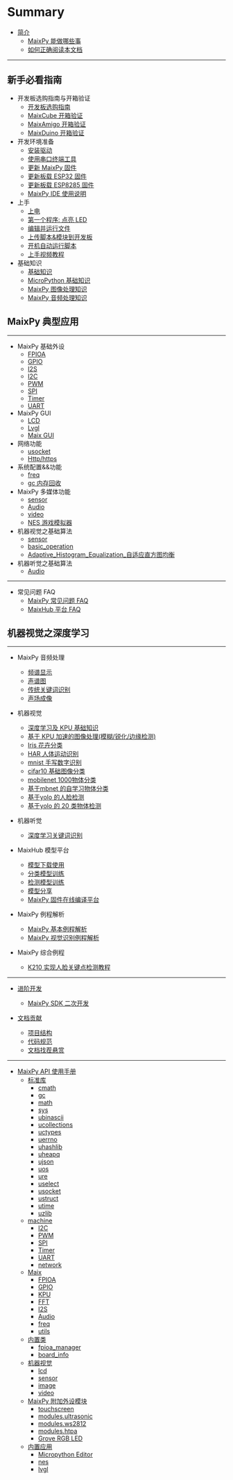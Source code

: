# Summary

* [简介](README.md)
  - [MaixPy 能做哪些事](./what_maix_do.md)
  - [如何正确阅读本文档](./how_to_read.md)

----

## 新手必看指南

* 开发板选购指南与开箱验证
  - [开发板选购指南](./develop_kit_board/get_hardware.md)
  - [MaixCube 开箱验证](./develop_kit_board/maix_cube.md)
  - [MaixAmigo 开箱验证](./develop_kit_board/Maix_amigo.md)
  - [MaixDuino 开箱验证](./develop_kit_board/maix_duino.md)
* 开发环境准备
  - [安装驱动](./get_started/env_install_driver.md)
  - [使用串口终端工具](./get_started/env_serial_tools.md)
  - [更新 MaixPy 固件](./get_started/upgrade_maixpy_firmware.md)
  - [更新板载 ESP32 固件](./get_started/upgrade_esp32_firmware.md)
  - [更新板载 ESP8285 固件](./get_started/upgrade_esp8285_firmware.md)
  - [MaixPy IDE 使用说明](./get_started/env_maixpyide.md)
* 上手
  - [上电](./get_started/get_started_power_on.md)
  - [第一个程序: 点亮 LED](./get_started/get_started_led_blink.md)
  - [编辑并运行文件](./get_started/get_started_edit_file.md)
  - [上传脚本&模块到开发板](./get_started/get_started_upload_script.md)
  - [开机自动运行脚本](./get_started/get_started_boot.md)
  - [上手视频教程](./get_started/maixpy_get_started_video.md)
* 基础知识
  - [基础知识](./get_started/knowledge_prepare.md)
  - [MicroPython 基础知识](./get_started/knowledge_micropython.md)
  - [MaixPy 图像处理知识](./get_started/knowledge_image.md)
  - [MaixPy 音频处理知识](./get_started/knowledge_audio.md)


## MaixPy 典型应用


----

* MaixPy 基础外设
  - [FPIOA](./api_reference/Maix/fpioa.md)
  - [GPIO](./api_reference/Maix/gpio.md)
  - [I2S](./api_reference/Maix/i2s.md)
  - [I2C](./api_reference/machine/i2c.md)
  - [PWM](./api_reference/machine/pwm.md)
  - [SPI](./api_reference/machine/spi.md)
  - [Timer](./api_reference/machine/timer.md)
  - [UART](./api_reference/machine/uart.md)
* MaixPy GUI
  - [LCD](./api_reference/machine_vision/lcd.md)
  - [Lvgl](./api_reference/application/lvgl.md)
  - [Maix GUI]()
* 网络功能
  - [usocket](./api_reference/standard/usocket.md)
  - [Http/https](./api_reference/machine/network.md)
* 系统配置&&功能
  - [freq](./api_reference/Maix/freq.md)
  - [gc 内存回收](./api_reference/standard/gc.md)
* MaixPy 多媒体功能
  - [sensor](./api_reference/machine_vision/sensor.md)
  - [Audio](./api_reference/Maix/audio.md)
  - [video](./api_reference/machine_vision/video.md)
  - [NES 游戏模拟器](././api_reference/application/nes.md)
* 机器视觉之基础算法
  - [sensor](./application/image/sensor.md)
  - [basic_operation](./application/image/basic_operation.md)
  - [Adaptive_Histogram_Equalization_自适应直方图均衡]()
* 机器听觉之基础算法
  - [Audio]()

-----

* 常见问题 FAQ
  - [MaixPy 常见问题 FAQ](./others/maixpy_faq.md)
  - [MaixHub 平台 FAQ](./others/maixhub_faq.md)
## 机器视觉之深度学习


----

* MaixPy 音频处理
  - [频谱显示]()
  - [声谱图]()
  - [传统关键词识别]()
  - [声场成像]()
* 机器视觉
  - [深度学习及 KPU 基础知识](./deep_learning/README.md)
  - [基于 KPU 加速的图像处理(模糊/锐化/边缘检测)]()
  - [Iris 花卉分类]()
  - [HAR 人体运动识别]()
  - [mnist 手写数字识别]()
  - [cifar10 基础图像分类]()
  - [mobilenet 1000物体分类]()
  - [基于mbnet 的自学习物体分类]()
  - [基于yolo 的人脸检测]()
  - [基于yolo 的 20 类物体检测]()
* 机器听觉
  - [深度学习关键词识别]()

* MaixHub 模型平台
  - [模型下载使用](./maixhub/maixhub_platform.md)
  - [分类模型训练]()
  - [检测模型训练]()
  - [模型分享]()
  - [MaixPy 固件在线编译平台]()
* MaixPy 例程解析
  - [MaixPy 基本例程解析]()
  - [MaixPy 视觉识别例程解析]()
* MaixPy 综合例程
  - [K210 实现人脸关键点检测教程](./example/k210_001_facepoint.md)


-----

* [进阶开发]()
  * [MaixPy SDK 二次开发](./advanced/compile.md)

* [文档贡献]()
  - [项目结构](./advanced/code_struct.md)
  - [代码规范](./advanced/coding_style.md)
  - [文档找茬悬赏]()

-----

* [MaixPy API 使用手册](./api_reference/README.md)
  * [标准库](./api_reference/standard/README.md)
    - [cmath](./api_reference/standard/cmath.md)
    - [gc](./api_reference/standard/gc.md)
    - [math](./api_reference/standard/math.md)
    - [sys](./api_reference/standard/sys.md)
    - [ubinascii](./api_reference/standard/ubinascii.md)
    - [ucollections](./api_reference/standard/ucollections.md)
    - [uctypes](./api_reference/standard/uctypes.md)
    - [uerrno](./api_reference/standard/uerrno.md)
    - [uhashlib](./api_reference/standard/uhashlib.md)
    - [uheapq](./api_reference/standard/uheapq.md)
    - [ujson](./api_reference/standard/ujson.md)
    - [uos](./api_reference/standard/uos.md)
    - [ure](./api_reference/standard/ure.md)
    - [uselect](./api_reference/standard/uselect.md)
    - [usocket](./api_reference/standard/usocket.md)
    - [ustruct](./api_reference/standard/ustruct.md)
    - [utime](./api_reference/standard/utime.md)
    - [uzlib](./api_reference/standard/uzlib.md)
  * [machine](./api_reference/machine/README.md)
    - [I2C](./api_reference/machine/i2c.md)
    - [PWM](./api_reference/machine/pwm.md)
    - [SPI](./api_reference/machine/spi.md)
    - [Timer](./api_reference/machine/timer.md)
    - [UART](./api_reference/machine/uart.md)
    - [network](./api_reference/machine/network.md)
  * [Maix](./api_reference/Maix/README.md)
    - [FPIOA](./api_reference/Maix/fpioa.md)
    - [GPIO](./api_reference/Maix/gpio.md)
    - [KPU](./api_reference/Maix/kpu.md)
    - [FFT](./api_reference/Maix/fft.md)
    - [I2S](./api_reference/Maix/i2s.md)
    - [Audio](./api_reference/Maix/audio.md)
    - [freq](./api_reference/Maix/freq.md)
    - [utils](./api_reference/Maix/utils.md)
  * [内置类](./api_reference/builtin_py/README.md)
    - [fpioa_manager](./api_reference/builtin_py/fm.md)
    - [board_info](./api_reference/builtin_py/board_info.md)
  * [机器视觉](./api_reference/machine_vision/README.md)
    - [lcd](./api_reference/machine_vision/lcd.md)
    - [sensor](./api_reference/machine_vision/sensor.md)
    - [image](./api_reference/machine_vision/image.md)
    - [video](./api_reference/machine_vision/video.md)
  * [MaixPy 附加外设模块](./api_reference/peripheral_modules/README.md)
    - [touchscreen](./api_reference/peripheral_modules/touchscreen.md)
    - [modules.ultrasonic](./api_reference/peripheral_modules/ultrasonic.md)
    - [modules.ws2812](./api_reference/peripheral_modules/ws2812.md)
    - [modules.htpa](./api_reference/peripheral_modules/htpa.md)
    - [Grove RGB LED](./api_reference/peripheral_modules/grove_chainable_rgb_led.md)
  * [内置应用](./api_reference/application/README.md)
    - [Micropython Editor](./api_reference/application/pye.md)
    - [nes](./api_reference/application/nes.md)
    - [lvgl](./api_reference/application/lvgl.md)
